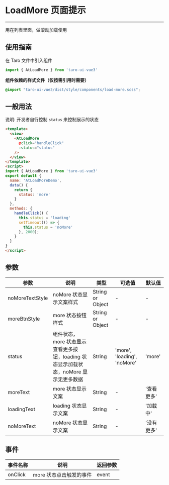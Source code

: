 # LoadMore 页面提示

---
用在列表里面，做滚动加载使用

## 使用指南

在 Taro 文件中引入组件

```typescript
import { AtLoadMore } from 'taro-ui-vue3'
```

**组件依赖的样式文件（仅按需引用时需要）**

```scss
@import "taro-ui-vue3/dist/style/components/load-more.scss";
```

## 一般用法

说明: 开发者自行控制 `status` 来控制展示的状态


```html
<template>
  <view>
    <AtLoadMore
      @click="handleClick"
      :status="status"
    />
  </view>
</template>
<script>
import { AtLoadMore } from 'taro-ui-vue3'
export default {
  name: 'AtLoadMoreDemo',
  data() {
    return {
      status: 'more'
    }
  },
  methods: {
    handleClick() {
      this.status = 'loading'
      setTimeout(() => {
        this.status = 'noMore'
      }, 2000);
    }
  }
}
</script>
```


## 参数

| 参数 | 说明   | 类型    | 可选值   | 默认值   |
| ----| ----- | --------| ------- | -------- |
| noMoreTextStyle | noMore 状态显示文案样式 | String or Object | - | - |
| moreBtnStyle | more 状态按钮样式 | String or Object  | - | - |
| status | 组件状态，more 状态显示查看更多按钮，loading 状态显示加载状态，noMore 显示无更多数据 | String  | 'more', 'loading', 'noMore' | 'more' |
| moreText | more 状态显示文案 | String  | - | '查看更多' |
| loadingText | loading 状态显示文案 | String  | - | '加载中' |
| noMoreText | noMore 状态显示文案 | String  | - | '没有更多' |

## 事件

| 事件名称 | 说明          | 返回参数  |
|---------- |-------------- |---------- |
| onClick | more 状态点击触发的事件 | event  |
